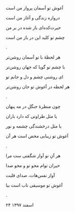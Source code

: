 <!-- 
.. title: آغوش تو
.. slug: aghooshe-to
.. date: 2019-03-17 10:51:40 UTC
.. tags: رباعی, رباعی پیوسته
.. category: 
.. link: 
.. description: 
.. type: text
-->


آغوش تو آسمان پرواز من است

دروازه زندگی و آغاز من است

حیرت‌کده‌ای باز شده در بر من

چشم تو کلید این در باز من است

.


هر لحظهٔ با تو آسمان روشن‌تر

با چشم تو گویا که جهان روشن‌تر

ای روشنی چشم و دل و جانم تو

هر لحظه در آغوش تو جان روشن‌تر

.

چون منظرهٔ جنگلِ در مه پنهان

یا مثل طراوتی که دارد باران

یا مثل درخشندگی چشمه و نور

آغوش تو زیبایی محض است هر آن

.


هر آنِ تو آواز شگفتی ست مرا

حیران توام محو تو و محو صدا

آواز نفس‌هات، صدای قلبت

آغوش تو موسیقی ناب است بیا

.

۲۴ اسفند ۱۳۹۷
